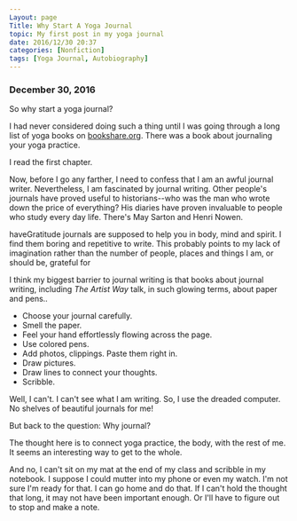 ```yaml
---
Layout: page
Title: Why Start A Yoga Journal
topic: My first post in my yoga journal
date: 2016/12/30 20:37
categories: [Nonfiction]
tags: [Yoga Journal, Autobiography]
---
```


### December 30, 2016

So why start a yoga journal?

I had never considered doing such a thing until I was going through a long list
of yoga books on [bookshare.org](http://bookshare.org/). There was a
book about journaling your yoga practice.

I read the first chapter.

Now, before I go any farther, I need to confess that I am an awful
journal writer. Nevertheless, I am fascinated by journal writing. Other
people's journals have proved useful to historians--who was the man who
wrote down the price of everything? His diaries have proven invaluable
to people who study every day life. There's May Sarton and Henri Nowen.

 haveGratitude journals are supposed to help you in body, mind and spirit.
 I find them boring and repetitive to write. This probably points to my
 lack of imagination rather than the number of people, places and things
 I am, or should be, grateful for

I think my biggest barrier to journal writing is that books about journal
writing, including *The Artist Way* talk, in such glowing terms, about paper
and pens..

* Choose your journal carefully.
* Smell the paper.
* Feel your hand effortlessly flowing across the page.
* Use colored pens.
* Add photos, clippings. Paste them right in.
* Draw pictures.
* Draw lines to connect your thoughts.
* Scribble.

Well, I can't. I can't see what I am writing. So, I use the dreaded computer.
No shelves of beautiful journals for me!

But back to the question: Why journal?

The thought here is to connect yoga practice, the body, with the rest of me. It
seems an interesting way to get to the whole.

And no, I can't sit on my mat at the end of my class and scribble in my
notebook. I suppose I could mutter into my phone or even my watch. I'm not sure
I'm ready for that. I can go home and do that. If I can't hold the thought that
long, it may not have been important enough. Or I'll have to figure out to stop
and make a note.
